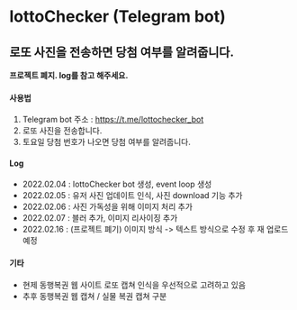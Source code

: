 # lottoChecker (Telegram bot)

## 로또 사진을 전송하면 당첨 여부를 알려줍니다.

**프로젝트 폐지. log를 참고 해주세요.**

#### 사용법
1. Telegram bot 주소 : https://t.me/lottochecker_bot
2. 로또 사진을 전송합니다.
3. 토요일 당첨 번호가 나오면 당첨 여부를 알려줍니다.

#### Log
- 2022.02.04 : lottoChecker bot 생성, event loop 생성
- 2022.02.05 : 유저 사진 업데이트 인식, 사진 download 기능 추가
- 2022.02.06 : 사진 가독성을 위해 이미지 처리 추가
- 2022.02.07 : 블러 추가, 이미지 리사이징 추가
- 2022.02.16 : (프로젝트 폐기) 이미지 방식 -> 텍스트 방식으로 수정 후 재 업로드 예정

#### 기타
- 현제 동행복권 웹 사이트 로또 캡쳐 인식을 우선적으로 고려하고 있음
- 추후 동행복권 웹 캡쳐 / 실물 복권 캡쳐 구분 
